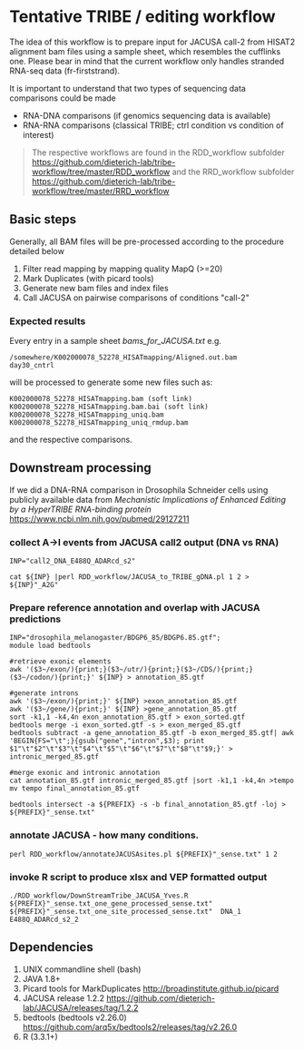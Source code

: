 # Tentative TRIBE / editing workflow

The idea of this workflow is to prepare input for JACUSA call-2
from HISAT2 alignment bam files using a sample sheet, which resembles the cufflinks one.
Please bear in mind that the current workflow only handles stranded RNA-seq data (fr-firststrand).

It is important to understand that two types of sequencing data comparisons could be made

* RNA-DNA comparisons (if genomics sequencing data is available)
* RNA-RNA comparisons (classical TRIBE; ctrl condition vs condition of interest)

> The respective workflows are found in
> the RDD_workflow subfolder <https://github.com/dieterich-lab/tribe-workflow/tree/master/RDD_workflow> and
> the RRD_workflow subfolder <https://github.com/dieterich-lab/tribe-workflow/tree/master/RRD_workflow>

## Basic steps

Generally, all BAM files will be pre-processed according to the procedure detailed below

1. Filter read mapping by mapping quality MapQ (>=20)
2. Mark Duplicates (with picard tools)
3. Generate new bam files and index files
4. Call JACUSA on pairwise comparisons of conditions "call-2"

### Expected results

Every entry in a sample sheet *bams_for_JACUSA.txt* e.g.

```
/somewhere/K002000078_52278_HISATmapping/Aligned.out.bam        day30_cntrl
```

will be processed to generate some new files such as:

```
K002000078_52278_HISATmapping.bam (soft link)
K002000078_52278_HISATmapping.bam.bai (soft link)
K002000078_52278_HISATmapping_uniq.bam
K002000078_52278_HISATmapping_uniq_rmdup.bam
```
and the respective comparisons.

## Downstream processing

If we did a DNA-RNA comparison in Drosophila Schneider cells
using publicly available data from *Mechanistic Implications of Enhanced Editing by a HyperTRIBE RNA-binding protein*
<https://www.ncbi.nlm.nih.gov/pubmed/29127211>

### collect A->I events from JACUSA call2 output (DNA vs RNA)

```
INP="call2_DNA_E488Q_ADARcd_s2"

cat ${INP} |perl RDD_workflow/JACUSA_to_TRIBE_gDNA.pl 1 2 > ${INP}"_A2G"
```

### Prepare reference annotation and overlap with JACUSA predictions

```
INP="drosophila_melanogaster/BDGP6_85/BDGP6.85.gtf";
module load bedtools

#retrieve exonic elements
awk '($3~/exon/){print;}($3~/utr/){print;}($3~/CDS/){print;}($3~/codon/){print;}' ${INP} > annotation_85.gtf

#generate introns
awk '($3~/exon/){print;}' ${INP} >exon_annotation_85.gtf
awk '($3~/gene/){print;}' ${INP} >gene_annotation_85.gtf
sort -k1,1 -k4,4n exon_annotation_85.gtf > exon_sorted.gtf
bedtools merge -i exon_sorted.gtf -s > exon_merged_85.gtf
bedtools subtract -a gene_annotation_85.gtf -b exon_merged_85.gtf| awk 'BEGIN{FS="\t";}{gsub("gene","intron",$3); print $1"\t"$2"\t"$3"\t"$4"\t"$5"\t"$6"\t"$7"\t"$8"\t"$9;}' > intronic_merged_85.gtf

#merge exonic and intronic annotation
cat annotation_85.gtf intronic_merged_85.gtf |sort -k1,1 -k4,4n >tempo
mv tempo final_annotation_85.gtf

bedtools intersect -a ${PREFIX} -s -b final_annotation_85.gtf -loj > ${PREFIX}"_sense.txt"
```

### annotate JACUSA - how many conditions.

```
perl RDD_workflow/annotateJACUSAsites.pl ${PREFIX}"_sense.txt" 1 2
```

### invoke R script to produce xlsx and VEP formatted output

```
./RDD_workflow/DownStreamTribe_JACUSA_Yves.R ${PREFIX}"_sense.txt_one_gene_processed_sense.txt" ${PREFIX}"_sense.txt_one_site_processed_sense.txt"  DNA_1 E488Q_ADARcd_s2_2
```

## Dependencies

1. UNIX commandline shell (bash)
2. JAVA 1.8+
3. Picard tools for MarkDuplicates <http://broadinstitute.github.io/picard>
4. JACUSA release 1.2.2 <https://github.com/dieterich-lab/JACUSA/releases/tag/1.2.2>
5. bedtools (bedtools v2.26.0)  <https://github.com/arq5x/bedtools2/releases/tag/v2.26.0>
6. R (3.3.1+)
